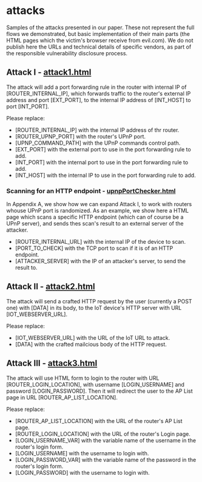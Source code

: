 # attacks
Samples of the attacks presented in our paper.
These not represent the full flows we demonstrated, but basic implementation of their main parts (the HTML pages which the victim's browser receive from evil.com).
We do not publish here the URLs and technical details of specific vendors, as part of the responsible vulnerability disclosure process.

## Attack I - [attack1.html](https://github.com/INP-attacks/attacks/blob/master/attack1.html)  

The attack will add a port forwarding rule in the router with internal IP of [ROUTER_INTERNAL_IP], which forwards traffic to the router's external IP address and port [EXT_PORT], to the internal IP address of [INT_HOST] to port [INT_PORT].

Please replace:
* [ROUTER_INTERNAL_IP] with the internal IP address of thr router.
* [ROUTER_UPNP_PORT] with the router's UPnP port.
* [UPNP_COMMAND_PATH] with the UPnP commands control path.
* [EXT_PORT] with the external port to use in the port forwarding rule to add.
* [INT_PORT] with the internal port to use in the port forwarding rule to add.
* [INT_HOST] with the internal IP to use in the port forwarding rule to add.

### Scanning for an HTTP endpoint - [upnpPortChecker.html](https://github.com/INP-attacks/attacks/blob/master/upnpPortChecker.html)
In Appendix A, we show how we can expand Attack I, to work with routers whouse UPnP port is randomized. As an example, we show here a HTML page which scans a specific HTTP endpoint (which can of course be a UPnP server), and sends thes scan's result to an external server of the attacker.

* [ROUTER_INTERNAL_URL] with the internal IP of the device to scan.
* [PORT_TO_CHECK] with the TCP port to scan if it is of an HTTP endpoint.
* [ATTACKER_SERVER] with the IP of an attacker's server, to send the result to.


## Attack II - [attack2.html](https://github.com/INP-attacks/attacks/blob/master/attack2.html)

The attack will send a crafted HTTP request by the user (currently a POST one) with [DATA] in its body, to the IoT device's HTTP server with URL [IOT_WEBSERVER_URL].

Please replace:
* [IOT_WEBSERVER_URL] with the URL of the IoT URL to attack.
* [DATA] with the crafted mailcious body of the HTTP request.

## Attack III - [attack3.html](https://github.com/INP-attacks/attacks/blob/master/attack3.html)

The attack will use HTML form to login to the router with URL [ROUTER_LOGIN_LOCATION], with username [LOGIN_USERNAME] and password [LOGIN_PASSWORD]. Then it will redirect the user to the AP List page in URL [ROUTER_AP_LIST_LOCATION].

Please replace:
* [ROUTER_AP_LIST_LOCATION] with the URL of the router's AP List page.
* [ROUTER_LOGIN_LOCATION] with the URL of the router's Login page.
* [LOGIN_USERNAME_VAR] with the variable name of the username in the router's login form.
* [LOGIN_USERNAME] with the username to login with.
* [LOGIN_PASSWORD_VAR] with the variable name of the password in the router's login form.
* [LOGIN_PASSWORD] with the username to login with.




 
